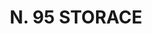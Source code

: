 ---
title: "N. 95 STORACE"
plant-name: "N. 95"
plant-number: "095"
plant-xml: "/assets/xml/plant095.xml"
plant-img1: "/assets/img/plant095_verso.jpg"
plant-img2: "/assets/img/plant095.jpg"
plant-title: "N. 95 STORACE"
plant-taxon-link: ""
plant-taxon-content: ""
layout: single-xml
---